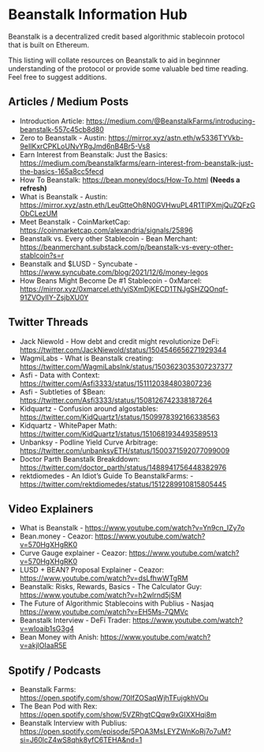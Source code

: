 # Beanstalk Information Hub
Beanstalk is a decentralized credit based algorithmic stablecoin protocol that is built on Ethereum.

This listing will collate resources on Beanstalk to aid in beginnner understanding of the protocol or provide some valuable bed time reading. Feel free to suggest additions.

## Articles / Medium Posts
- Introduction Article: https://medium.com/@BeanstalkFarms/introducing-beanstalk-557c45cb8d80
- Zero to Beanstalk - Austin: https://mirror.xyz/astn.eth/w5336TYVkb-9eIlKxrCPKLoUNvYRgJmd6nB4Br5-Vs8
- Earn Interest from Beanstalk: Just the Basics: https://medium.com/beanstalkfarms/earn-interest-from-beanstalk-just-the-basics-165a8cc5fecd
- How To Beanstalk: https://bean.money/docs/How-To.html **(Needs a refresh)**
- What is Beanstalk - Austin: https://mirror.xyz/astn.eth/LeuGtteOh8N0GVHwuPL4R1TIPXmjQuZQFzGObCLezUM
- Meet Beanstalk - CoinMarketCap: https://coinmarketcap.com/alexandria/signals/25896
- Beanstalk vs. Every other Stablecoin - Bean Merchant: https://beanmerchant.substack.com/p/beanstalk-vs-every-other-stablcoin?s=r
- Beanstalk and $LUSD - Syncubate - https://www.syncubate.com/blog/2021/12/6/money-legos
- How Beans Might Become De #1 Stablecoin - 0xMarcel: https://mirror.xyz/0xmarcel.eth/yiSXmDjKECD1TNJgSHZQOnqf-91ZVOyIIY-ZsjbXU0Y


## Twitter Threads
- Jack Niewold - How debt and credit might revolutionize DeFi: https://twitter.com/JackNiewold/status/1504546656271929344
- WagmiLabs - What is Beanstalk creating: https://twitter.com/WagmiLabsInk/status/1503623035307237377
- Asfi - Data with Context: https://twitter.com/Asfi3333/status/1511120384803807236
- Asfi - Subtleties of $Bean: https://twitter.com/Asfi3333/status/1508126742338187264   
- Kidquartz - Confusion around algostables: https://twitter.com/KidQuartz1/status/1509978392166338563
- Kidquartz - WhitePaper Math: https://twitter.com/KidQuartz1/status/1510681934493589513
- Unbanksy - Podline Yield Curve Arbitrage: https://twitter.com/unbanksyETH/status/1500371592077099009
- Doctor Parth Beanstalk Breakddown: https://twitter.com/doctor_parth/status/1488941756448382976
- rektdiomedes - An Idiot’s Guide To BeanstalkFarms: - https://twitter.com/rektdiomedes/status/1512289910815805445


## Video Explainers
- What is Beanstalk - https://www.youtube.com/watch?v=Yn9cn_IZy7o
- Bean.money - Ceazor: https://www.youtube.com/watch?v=570HgXHgRK0
- Curve Gauge explainer - Ceazor: https://www.youtube.com/watch?v=570HgXHgRK0
- LUSD + BEAN? Proposal Explainer - Ceazor: https://www.youtube.com/watch?v=dsLfhwWTgRM
- Beanstalk: Risks, Rewards, Basics - The Calculator Guy: https://www.youtube.com/watch?v=h2wlrnd5jSM
- The Future of Algorithmic Stablecoins with Publius - Nasjaq https://www.youtube.com/watch?v=EH5Ms-7QMVc
- Beanstalk Interview - DeFi Trader: https://www.youtube.com/watch?v=wIoaib1sG3g4
- Bean Money with Anish: https://www.youtube.com/watch?v=akjlOIaaR5E


## Spotify / Podcasts
- Beanstalk Farms: https://open.spotify.com/show/70lfZOSaqWjhTFujgkhVOu
- The Bean Pod with Rex: https://open.spotify.com/show/5VZRhgtCQqw9xGIXXHqi8m
- Beanstalk Interview with Publius: https://open.spotify.com/episode/5POA3MsLEYZWnKoRj7o7uM?si=J60lcZ4wS8qhk8yfC6TEHA&nd=1

